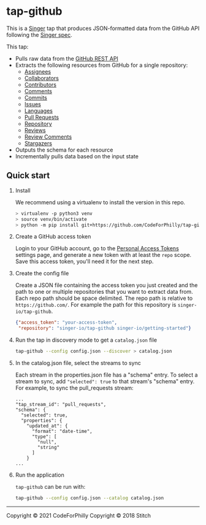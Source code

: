 # tap-github

This is a [Singer](https://singer.io) tap that produces JSON-formatted
data from the GitHub API following the [Singer
spec](https://github.com/singer-io/getting-started/blob/master/SPEC.md).

This tap:
- Pulls raw data from the [GitHub REST API](https://developer.github.com/v3/)
- Extracts the following resources from GitHub for a single repository:
  - [Assignees](https://developer.github.com/v3/issues/assignees/#list-assignees)
  - [Collaborators](https://developer.github.com/v3/repos/collaborators/#list-collaborators)
  - [Contributors](https://docs.github.com/en/rest/reference/repos#list-repository-contributors)
  - [Comments](https://developer.github.com/v3/issues/comments/#list-comments-in-a-repository)
  - [Commits](https://developer.github.com/v3/repos/commits/#list-commits-on-a-repository)
  - [Issues](https://developer.github.com/v3/issues/#list-issues-for-a-repository)
  - [Languages](https://docs.github.com/en/rest/reference/repos#list-repository-languages)
  - [Pull Requests](https://developer.github.com/v3/pulls/#list-pull-requests)
  - [Repository](https://docs.github.com/en/rest/reference/repos#get-a-repository)
  - [Reviews](https://developer.github.com/v3/pulls/reviews/#list-reviews-on-a-pull-request)
  - [Review Comments](https://developer.github.com/v3/pulls/comments/)
  - [Stargazers](https://developer.github.com/v3/activity/starring/#list-stargazers)
- Outputs the schema for each resource
- Incrementally pulls data based on the input state

## Quick start

1. Install

   We recommend using a virtualenv to install the version in this repo.  

    ```bash
    > virtualenv -p python3 venv
    > source venv/bin/activate
    > python -m pip install git+https://github.com/CodeForPhilly/tap-github.git@cfp-main
    ```

2. Create a GitHub access token

    Login to your GitHub account, go to the
    [Personal Access Tokens](https://github.com/settings/tokens) settings
    page, and generate a new token with at least the `repo` scope. Save this
    access token, you'll need it for the next step.

3. Create the config file

    Create a JSON file containing the access token you just created
    and the path to one or multiple repositories that you want to extract data from. Each repo path should be space delimited. The repo path is relative to
    `https://github.com/`. For example the path for this repository is
    `singer-io/tap-github`. 

    ```json
    {"access_token": "your-access-token",
     "repository": "singer-io/tap-github singer-io/getting-started"}
    ```
4. Run the tap in discovery mode to get a `catalog.json` file

    ```bash
    tap-github --config config.json --discover > catalog.json
    ```
5. In the catalog.json file, select the streams to sync

    Each stream in the properties.json file has a "schema" entry.  To select a stream to sync, add `"selected": true` to that stream's "schema" entry.
    For example, to sync the pull_requests stream:
    ```
    ...
    "tap_stream_id": "pull_requests",
    "schema": {
      "selected": true,
      "properties": {
        "updated_at": {
          "format": "date-time",
          "type": [
            "null",
            "string"
          ]
        }
    ...
    ```

6. Run the application

    `tap-github` can be run with:

    ```bash
    tap-github --config config.json --catalog catalog.json
    ```

---

Copyright &copy; 2021 CodeForPhilly
Copyright &copy; 2018 Stitch

